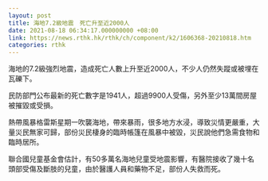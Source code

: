 ```yaml
---
layout: post
title: 海地7.2級地震　死亡升至近2000人
date: 2021-08-18 06:34:17.000000000 +08:00
link: https://news.rthk.hk/rthk/ch/component/k2/1606368-20210818.htm
categories: rthk
---
```


海地的7.2級強烈地震，造成死亡人數上升至近2000人，不少人仍然失蹤或被埋在瓦礫下。

民防部門公布最新的死亡數字是1941人，超過9900人受傷，另外至少13萬間房屋被摧毀或受損。

熱帶風暴格雷斯星期一吹襲海地，帶來暴雨，很多地方水浸，導致災情更嚴重，大量災民無家可歸，部份災民棲身的臨時帳篷在風暴中被毀，災民說他們急需食物和臨時居所。

聯合國兒童基金會估計，有50多萬名海地兒童受地震影響，有醫院接收了幾十名頭部受傷及斷肢的兒童，由於醫護人員和藥物不足，部份人失救而死。
